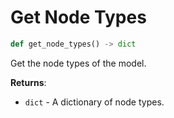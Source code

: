 # Get Node Types

```python
def get_node_types() -> dict
```

Get the node types of the model.

**Returns**:

- `dict` - A dictionary of node types.

<a id="model.Model.attach"></a>

